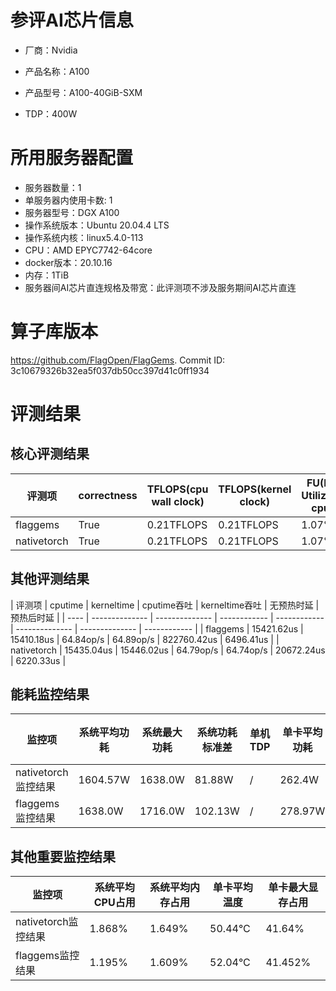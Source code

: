 # 参评AI芯片信息

* 厂商：Nvidia

* 产品名称：A100
* 产品型号：A100-40GiB-SXM
* TDP：400W

# 所用服务器配置

* 服务器数量：1
* 单服务器内使用卡数: 1
* 服务器型号：DGX A100
* 操作系统版本：Ubuntu 20.04.4 LTS
* 操作系统内核：linux5.4.0-113
* CPU：AMD EPYC7742-64core
* docker版本：20.10.16
* 内存：1TiB
* 服务器间AI芯片直连规格及带宽：此评测项不涉及服务期间AI芯片直连

# 算子库版本

https://github.com/FlagOpen/FlagGems. Commit ID: 3c10679326b32ea5f037db50cc397d41c0ff1934

# 评测结果

## 核心评测结果

| 评测项  | correctness | TFLOPS(cpu wall clock) | TFLOPS(kernel clock) | FU(FLOPS Utilization)-cputime | FU-kerneltime |
| ---- | -------------- | -------------- | ------------ | ------ | ----- |
| flaggems | True    | 0.21TFLOPS       | 0.21TFLOPS        | 1.07% | 1.07% |
| nativetorch | True    | 0.21TFLOPS      | 0.21TFLOPS      | 1.07%      | 1.07%    |

## 其他评测结果

| 评测项  | cputime | kerneltime | cputime吞吐 | kerneltime吞吐 | 无预热时延 | 预热后时延 |
| ---- | -------------- | -------------- | ------------ | ------------ | -------------- | -------------- | ------------ |
| flaggems | 15421.62us       | 15410.18us        | 64.84op/s | 64.89op/s | 822760.42us | 6496.41us |
| nativetorch | 15435.04us       | 15446.02us        | 64.79op/s | 64.74op/s | 20672.24us | 6220.33us |

## 能耗监控结果

| 监控项  | 系统平均功耗  | 系统最大功耗  | 系统功耗标准差 | 单机TDP | 单卡平均功耗 | 单卡最大功耗 | 单卡功耗标准差 | 单卡TDP |
| ---- | ------- | ------- | ------- | ----- | ------------ | ------------ | ------------- | ----- |
| nativetorch监控结果 | 1604.57W | 1638.0W | 81.88W   | /     | 262.4W       | 265.0W      | 2.68W        | 400W  |
| flaggems监控结果 | 1638.0W | 1716.0W | 102.13W   | /     | 278.97W       | 283.0W      | 2.75W        | 400W  |

## 其他重要监控结果

| 监控项  | 系统平均CPU占用 | 系统平均内存占用 | 单卡平均温度 | 单卡最大显存占用 |
| ---- | --------- | -------- | ------------ | -------------- |
| nativetorch监控结果 | 1.868%    | 1.649%   | 50.44°C       | 41.64%        |
| flaggems监控结果 | 1.195%    | 1.609%   | 52.04°C       | 41.452%        |
